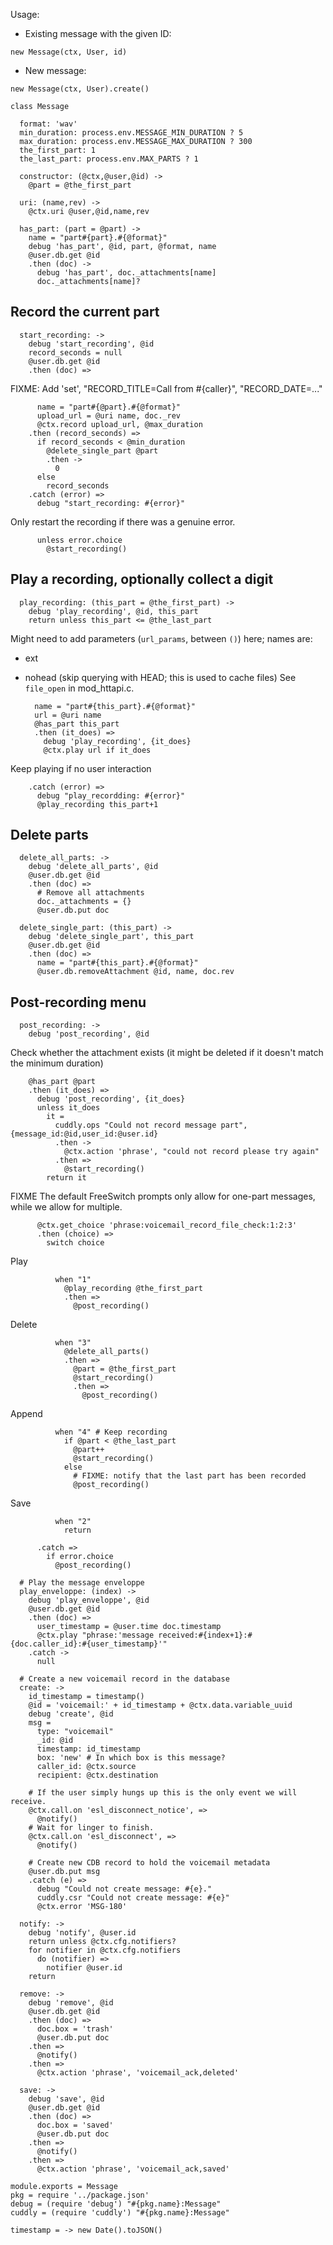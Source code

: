 Usage:

- Existing message with the given ID:

```
new Message(ctx, User, id)
```

- New message:

```
new Message(ctx, User).create()
```


    class Message

      format: 'wav'
      min_duration: process.env.MESSAGE_MIN_DURATION ? 5
      max_duration: process.env.MESSAGE_MAX_DURATION ? 300
      the_first_part: 1
      the_last_part: process.env.MAX_PARTS ? 1

      constructor: (@ctx,@user,@id) ->
        @part = @the_first_part

      uri: (name,rev) ->
        @ctx.uri @user,@id,name,rev

      has_part: (part = @part) ->
        name = "part#{part}.#{@format}"
        debug 'has_part', @id, part, @format, name
        @user.db.get @id
        .then (doc) ->
          debug 'has_part', doc._attachments[name]
          doc._attachments[name]?

Record the current part
-----------------------

      start_recording: ->
        debug 'start_recording', @id
        record_seconds = null
        @user.db.get @id
        .then (doc) =>

FIXME: Add 'set', "RECORD_TITLE=Call from #{caller}", "RECORD_DATE=..."

          name = "part#{@part}.#{@format}"
          upload_url = @uri name, doc._rev
          @ctx.record upload_url, @max_duration
        .then (record_seconds) =>
          if record_seconds < @min_duration
            @delete_single_part @part
            .then ->
              0
          else
            record_seconds
        .catch (error) =>
          debug "start_recording: #{error}"

Only restart the recording if there was a genuine error.

          unless error.choice
            @start_recording()

Play a recording, optionally collect a digit
------------------------------------------------------------

      play_recording: (this_part = @the_first_part) ->
        debug 'play_recording', @id, this_part
        return unless this_part <= @the_last_part

Might need to add parameters (`url_params`, between `()`) here; names are:
- ext
- nohead (skip querying with HEAD; this is used to cache files)
See `file_open` in mod_httapi.c.

        name = "part#{this_part}.#{@format}"
        url = @uri name
        @has_part this_part
        .then (it_does) =>
          debug 'play_recording', {it_does}
          @ctx.play url if it_does

Keep playing if no user interaction

        .catch (error) =>
          debug "play_recordding: #{error}"
          @play_recording this_part+1

Delete parts
------------

      delete_all_parts: ->
        debug 'delete_all_parts', @id
        @user.db.get @id
        .then (doc) =>
          # Remove all attachments
          doc._attachments = {}
          @user.db.put doc

      delete_single_part: (this_part) ->
        debug 'delete_single_part', this_part
        @user.db.get @id
        .then (doc) =>
          name = "part#{this_part}.#{@format}"
          @user.db.removeAttachment @id, name, doc.rev

Post-recording menu
-------------------

      post_recording: ->
        debug 'post_recording', @id

Check whether the attachment exists (it might be deleted if it doesn't match the minimum duration)

        @has_part @part
        .then (it_does) =>
          debug 'post_recording', {it_does}
          unless it_does
            it =
              cuddly.ops "Could not record message part", {message_id:@id,user_id:@user.id}
              .then ->
                @ctx.action 'phrase', "could not record please try again"
              .then =>
                @start_recording()
            return it

FIXME The default FreeSwitch prompts only allow for one-part messages, while we allow for multiple.

          @ctx.get_choice 'phrase:voicemail_record_file_check:1:2:3'
          .then (choice) =>
            switch choice

Play

              when "1"
                @play_recording @the_first_part
                .then =>
                  @post_recording()

Delete

              when "3"
                @delete_all_parts()
                .then =>
                  @part = @the_first_part
                  @start_recording()
                  .then =>
                    @post_recording()

Append

              when "4" # Keep recording
                if @part < @the_last_part
                  @part++
                  @start_recording()
                else
                  # FIXME: notify that the last part has been recorded
                  @post_recording()

Save

              when "2"
                return

          .catch =>
            if error.choice
              @post_recording()

      # Play the message enveloppe
      play_enveloppe: (index) ->
        debug 'play_enveloppe', @id
        @user.db.get @id
        .then (doc) =>
          user_timestamp = @user.time doc.timestamp
          @ctx.play "phrase:'message received:#{index+1}:#{doc.caller_id}:#{user_timestamp}'"
        .catch ->
          null

      # Create a new voicemail record in the database
      create: ->
        id_timestamp = timestamp()
        @id = 'voicemail:' + id_timestamp + @ctx.data.variable_uuid
        debug 'create', @id
        msg =
          type: "voicemail"
          _id: @id
          timestamp: id_timestamp
          box: 'new' # In which box is this message?
          caller_id: @ctx.source
          recipient: @ctx.destination

        # If the user simply hungs up this is the only event we will receive.
        @ctx.call.on 'esl_disconnect_notice', =>
          @notify()
        # Wait for linger to finish.
        @ctx.call.on 'esl_disconnect', =>
          @notify()

        # Create new CDB record to hold the voicemail metadata
        @user.db.put msg
        .catch (e) =>
          debug "Could not create message: #{e}."
          cuddly.csr "Could not create message: #{e}"
          @ctx.error 'MSG-180'

      notify: ->
        debug 'notify', @user.id
        return unless @ctx.cfg.notifiers?
        for notifier in @ctx.cfg.notifiers
          do (notifier) =>
            notifier @user.id
        return

      remove: ->
        debug 'remove', @id
        @user.db.get @id
        .then (doc) =>
          doc.box = 'trash'
          @user.db.put doc
        .then =>
          @notify()
        .then =>
          @ctx.action 'phrase', 'voicemail_ack,deleted'

      save: ->
        debug 'save', @id
        @user.db.get @id
        .then (doc) =>
          doc.box = 'saved'
          @user.db.put doc
        .then =>
          @notify()
        .then =>
          @ctx.action 'phrase', 'voicemail_ack,saved'

    module.exports = Message
    pkg = require '../package.json'
    debug = (require 'debug') "#{pkg.name}:Message"
    cuddly = (require 'cuddly') "#{pkg.name}:Message"

    timestamp = -> new Date().toJSON()
